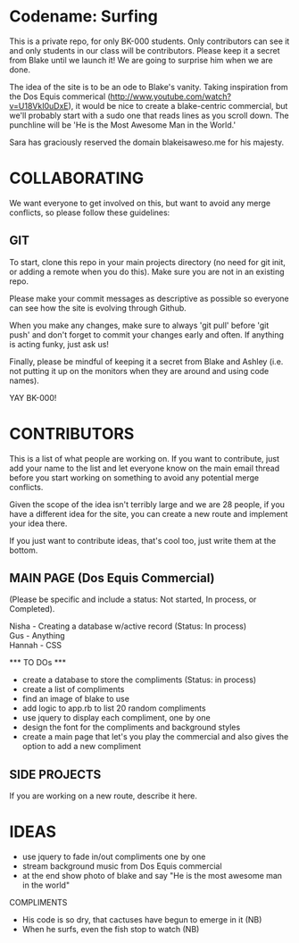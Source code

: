 Codename: Surfing
================

This is a private repo, for only BK-000 students. Only contributors can see it and only students in our class will be contributors. Please keep it a secret from Blake until we launch it! We are going to surprise him when we are done.

The idea of the site is to be an ode to Blake's vanity. Taking inspiration from the Dos Equis commerical (http://www.youtube.com/watch?v=U18VkI0uDxE), it would be nice to create a blake-centric commercial, but we'll probably start with a sudo one that reads lines as you scroll down. The punchline will be 'He is the Most Awesome Man in the World.'

Sara has graciously reserved the domain blakeisaweso.me for his majesty.

COLLABORATING
================
We want everyone to get involved on this, but want to avoid any merge conflicts, so please follow these guidelines:

GIT
--------------- 
To start, clone this repo in your main projects directory (no need for git init, or adding a remote when you do this). Make sure you are not in an existing repo.

Please make your commit messages as descriptive as possible so everyone can see how the site is evolving through Github. 

When you make any changes, make sure to always 'git pull' before 'git push' and don't forget to commit your changes early and often. If anything is acting funky, just ask us!

Finally, please be mindful of keeping it a secret from Blake and Ashley (i.e. not putting it up on the monitors when they are around and using code names).

YAY BK-000!

CONTRIBUTORS
================
This is a list of what people are working on. If you want to contribute, just add your name to the list and let everyone know on the main email thread before you start working on something to avoid any potential merge conflicts. 

Given the scope of the idea isn't terribly large and we are 28 people, if you have a different idea for the site, you can create a new route and implement your idea there.

If you just want to contribute ideas, that's cool too, just write them at the bottom.

MAIN PAGE (Dos Equis Commercial)
----------------
(Please be specific and include a status: Not started, In process, or Completed). <br/>

Nisha - Creating a database w/active record (Status: In process) <br/>
Gus - Anything <br/>
Hannah - CSS <br/>

*** TO DOs ***
- create a database to store the compliments (Status: in process)
- create a list of compliments
- find an image of blake to use
- add logic to app.rb to list 20 random compliments
- use jquery to display each compliment, one by one
- design the font for the compliments and background styles
- create a main page that let's you play the commercial and also gives the option to add a new compliment



SIDE PROJECTS
-----------------
If you are working on a new route, describe it here.


IDEAS
================
- use jquery to fade in/out compliments one by one
- stream background music from Dos Equis commercial
- at the end show photo of blake and say "He is the most awesome man in the world"


COMPLIMENTS
- His code is so dry, that cactuses have begun to emerge in it (NB)
- When he surfs, even the fish stop to watch (NB)



